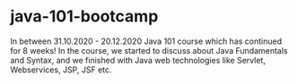 # java-101-bootcamp
In between 31.10.2020 - 20.12.2020 Java 101 course which has continued for 8 weeks! In the course, we started to discuss about Java Fundamentals and Syntax, and we finished with Java web technologies like Servlet, Webservices, JSP, JSF etc.
